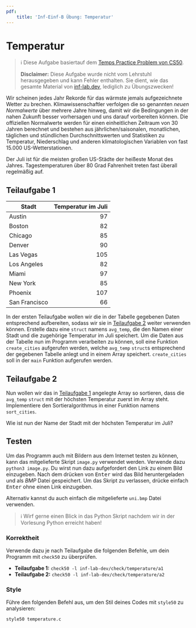 ```yaml
---
pdf:
    title: 'Inf-Einf-B Übung: Temperatur'
---
```


# Temperatur

> ℹ️ Diese Aufgabe basiertauf dem [Temps Practice Problem von CS50](https://cs50.harvard.edu/x/2024/practice/temps/).
>
> **Disclaimer:** Diese Aufgabe wurde nicht vom Lehrstuhl herausgegeben und kann Fehler enthalten. Sie dient, wie das gesamte Material von [inf-lab.dev](https://inf-lab.dev), lediglich zu Übungszwecken!

Wir scheinen jedes Jahr Rekorde für das wärmste jemals aufgezeichnete Wetter zu brechen. Klimawissenschaftler verfolgen die so genannten _neuen Normalwerte_ über mehrere Jahre hinweg, damit wir die Bedingungen in der nahen Zukunft besser vorhersagen und uns darauf vorbereiten können.
Die offiziellen Normalwerte werden für einen einheitlichen Zeitraum von 30 Jahren berechnet und bestehen aus jährlichen/saisonalen, monatlichen, täglichen und stündlichen Durchschnittswerten und Statistiken zu Temperatur, Niederschlag und anderen klimatologischen Variablen von fast 15.000 US-Wetterstationen.

Der Juli ist für die meisten großen US-Städte der heißeste Monat des Jahres. Tagestemperaturen über 80 Grad Fahrenheit treten fast überall regelmäßig auf.

## Teilaufgabe 1

| Stadt         | Temperatur im Juli |
| ------------- | -----------------: |
| Austin        |                 97 |
| Boston        |                 82 |
| Chicago       |                 85 |
| Denver        |                 90 |
| Las Vegas     |                105 |
| Los Angeles   |                 82 |
| Miami         |                 97 |
| New York      |                 85 |
| Phoenix       |                107 |
| San Francisco |                 66 |

In der ersten Teilaufgabe wollen wir die in der Tabelle gegebenen Daten entsprechend aufbereiten, sodass wir sie in [Teilaufgabe 2](#teilaufgabe-2) weiter verwenden können.
Erstelle dazu eine `struct` namens `avg_temp`, die den Namen einer Stadt und die zugehörige Temperatur im Juli speichert.
Um die Daten aus der Tabelle nun im Programm verarbeiten zu können, soll eine Funktion `create_cities` aufgerufen werden, welche `avg_temp` `struct`s entsprechend der gegebenen Tabelle anlegt und in einem Array speichert.
`create_cities` soll in der `main` Funktion aufgerufen werden.

## Teilaufgabe 2

Nun wollen wir das in [Teilaufgabe 1](#teilaufgabe-1) angelegte Array so sortieren, dass die `avg_temp` `struct` mit der höchsten Temperatur zuerst im Array steht.
Implementiere den Sortieralgorithmus in einer Funktion namens `sort_cities`.

Wie ist nun der Name der Stadt mit der höchsten Temperatur im Juli?

## Testen

Um das Programm auch mit Bildern aus dem Internet testen zu können, kann das mitgelieferte Skript `image.py` verwendet werden.
Verwende dazu `python3 image.py`. Du wirst nun dazu aufgefordert den Link zu einem Bild einzugeben. Nach dem drücken von <kbd>Enter</kbd> wird das Bild heruntergeladen und als _BMP_ Datei gespeichert.
Um das Skript zu verlassen, drücke einfach <kbd>Enter</kbd> ohne einen Link einzugeben.

Alternativ kannst du auch einfach die mitgelieferte `uni.bmp` Datei verwenden.

> ℹ️ Wirf gerne einen Blick in das Python Skript nachdem wir in der Vorlesung Python erreicht haben!

### Korrektheit

Verwende dazu je nach Teilaufgabe die folgenden Befehle, um dein Programm mit `check50` zu überprüfen.

-   **Teilaufgabe 1:** `check50 -l inf-lab-dev/check/temperature/a1`
-   **Teilaufgabe 2:** `check50 -l inf-lab-dev/check/temperature/a2`

<div style="page-break-after: always"></div>

### Style

Führe den folgenden Befehl aus, um den Stil deines Codes mit `style50` zu analysieren:

```bash
style50 temperature.c
```
